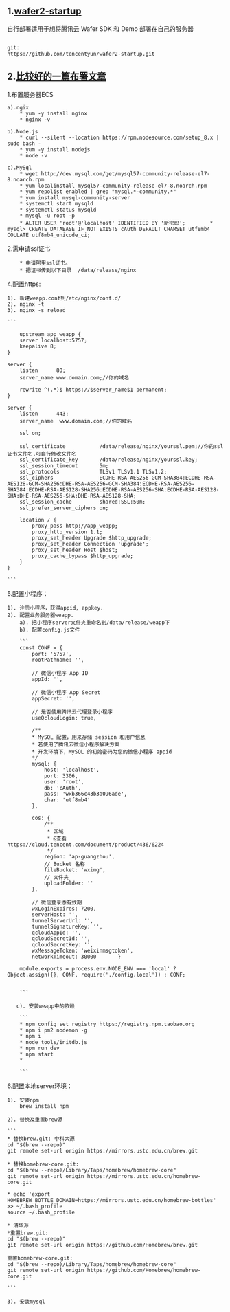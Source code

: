 1.[wafer2-startup](https://github.com/tencentyun/wafer2-startup/wiki/%E8%87%AA%E8%A1%8C%E9%83%A8%E7%BD%B2)
----
自行部署适用于想将腾讯云 Wafer SDK 和 Demo 部署在自己的服务器

```

git:
https://github.com/tencentyun/wafer2-startup.git

```


2.[比较好的一篇布署文章](https://www.jianshu.com/p/408ae000fe1f?utm_campaign=hugo&utm_medium=reader_share&utm_content=note&utm_source=weixin-friends)
----

1.布置服务器ECS

	a).ngix
		* yum -y install nginx
		* nginx -v

	b).Node.js
		* curl --silent --location https://rpm.nodesource.com/setup_8.x | sudo bash -
		* yum -y install nodejs
		* node -v

	c).MySql
		* wget http://dev.mysql.com/get/mysql57-community-release-el7-8.noarch.rpm
		* yum localinstall mysql57-community-release-el7-8.noarch.rpm
		* yum repolist enabled | grep "mysql.*-community.*"
		* yum install mysql-community-server
		* systemctl start mysqld
		* systemctl status mysqld
		* mysql -u root -p
		* ALTER USER 'root'@'localhost' IDENTIFIED BY '新密码';		* mysql> CREATE DATABASE IF NOT EXISTS cAuth DEFAULT CHARSET utf8mb4 COLLATE utf8mb4_unicode_ci;


2.需申请ssl证书

		* 申请阿里ssl证书。
		* 把证书传到以下目录  /data/release/nginx
		

4.配置https:

	1). 新建weapp.conf到/etc/nginx/conf.d/
	2). nginx -t
	3). nginx -s reload

	```

		upstream app_weapp {
	    server localhost:5757;
	    keepalive 8;
	}
	 
	server {
	    listen      80;
	    server_name www.domain.com;//你的域名
	 
	    rewrite ^(.*)$ https://$server_name$1 permanent;
	}
 
	server {
	    listen      443;
	    server_name  www.domain.com;//你的域名
	 
	    ssl on;
	 
	    ssl_certificate           /data/release/nginx/yourssl.pem;//你的ssl证书文件名,可自行修改文件名
	    ssl_certificate_key       /data/release/nginx/yourssl.key;
	    ssl_session_timeout       5m;
	    ssl_protocols             TLSv1 TLSv1.1 TLSv1.2;
	    ssl_ciphers               ECDHE-RSA-AES256-GCM-SHA384:ECDHE-RSA-AES128-GCM-SHA256:DHE-RSA-AES256-GCM-SHA384:ECDHE-RSA-AES256-SHA384:ECDHE-RSA-AES128-SHA256:ECDHE-RSA-AES256-SHA:ECDHE-RSA-AES128-SHA:DHE-RSA-AES256-SHA:DHE-RSA-AES128-SHA;
	    ssl_session_cache         shared:SSL:50m;
	    ssl_prefer_server_ciphers on;
	 
	    location / {
	        proxy_pass http://app_weapp;
	        proxy_http_version 1.1;
	        proxy_set_header Upgrade $http_upgrade;
	        proxy_set_header Connection 'upgrade';
	        proxy_set_header Host $host;
	        proxy_cache_bypass $http_upgrade;
	    }
	}

	```

5.配置小程序：

	1). 注册小程序，获得appid, appkey.
	2). 配置业务服务器weapp. 
		a). 把小程序server文件夹重命名到/data/release/weapp下
		b). 配置config.js文件

		```
		const CONF = {
    		port: '5757',
    		rootPathname: '',

    		// 微信小程序 App ID
    		appId: '',

    		// 微信小程序 App Secret
    		appSecret: '',

    		// 是否使用腾讯云代理登录小程序
    		useQcloudLogin: true,

    		/**
     		* MySQL 配置，用来存储 session 和用户信息
     		* 若使用了腾讯云微信小程序解决方案
     		* 开发环境下，MySQL 的初始密码为您的微信小程序 appid
     		*/
    		mysql: {
        		host: 'localhost',
        		port: 3306,
        		user: 'root',
        		db: 'cAuth',
        		pass: 'wxb366c43b3a096ade',
        		char: 'utf8mb4'
    		},

		    cos: {
		        /**
		         * 区域
		         * @查看 https://cloud.tencent.com/document/product/436/6224
		         */
		        region: 'ap-guangzhou',
		        // Bucket 名称
		        fileBucket: 'wximg',
		        // 文件夹
		        uploadFolder: ''
		    },
		
		    // 微信登录态有效期
		    wxLoginExpires: 7200,
		    serverHost: '',
    		tunnelServerUrl: '',
    		tunnelSignatureKey: '',
    		qcloudAppId: '',
    		qcloudSecretId: '',
    		qcloudSecretKey: '',
    		wxMessageToken: 'weixinmsgtoken',
    		networkTimeout: 30000		}
		
		module.exports = process.env.NODE_ENV === 'local' ? Object.assign({}, CONF, require('./config.local')) : CONF;


		```

       c). 安装weapp中的依赖
		       
		```
		* npm config set registry https://registry.npm.taobao.org
		* npm i pm2 nodemon -g
		* npm i
		* node tools/initdb.js
		* npm run dev
		* npm start
		* 
		
		```
		
		
6.配置本地server环境：

    1). 安装npm
        brew install npm
        
    2). 替换及重置brew源
    
    ```
    * 替换brew.git: 中科大源
	cd "$(brew --repo)"
	git remote set-url origin https://mirrors.ustc.edu.cn/brew.git

	* 替换homebrew-core.git:
	cd "$(brew --repo)/Library/Taps/homebrew/homebrew-core"
	git remote set-url origin https://mirrors.ustc.edu.cn/homebrew-core.git
	
	* echo 'export HOMEBREW_BOTTLE_DOMAIN=https://mirrors.ustc.edu.cn/homebrew-bottles' >> ~/.bash_profile
	source ~/.bash_profile
	
	* 清华源
	*重置brew.git:
	cd "$(brew --repo)"
	git remote set-url origin https://github.com/Homebrew/brew.git

	重置homebrew-core.git:
	cd "$(brew --repo)/Library/Taps/homebrew/homebrew-core"
	git remote set-url origin https://github.com/Homebrew/homebrew-core.git
    
    ```
    
    3). 安装mysql
    
    
    